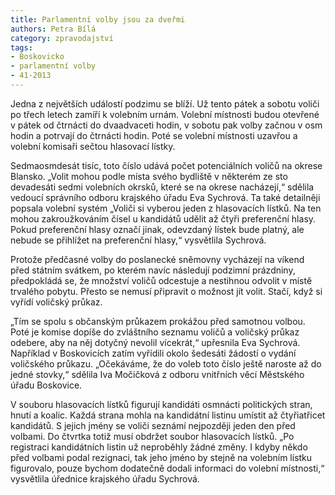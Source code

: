 ```yaml
---
title: Parlamentní volby jsou za dveřmi
authors: Petra Bílá
category: zpravodajství
tags:
- Boskovicko
- parlamentní volby
- 41-2013
---
```


Jedna z největších událostí podzimu se blíží. Už tento pátek a sobotu voliči po třech letech zamíří k volebním urnám. Volební místnosti budou otevřené v pátek od čtrnácti do dvaadvaceti hodin, v sobotu pak volby začnou v osm hodin a potrvají do čtrnácti hodin. Poté se volební místnosti uzavřou a volební komisaři sečtou hlasovací lístky.

Sedmaosmdesát tisíc, toto číslo udává počet potenciálních voličů na okrese Blansko. „Volit mohou podle místa svého bydliště v některém ze sto devadesáti sedmi volebních okrsků, které se na okrese nacházejí,“ sdělila vedoucí správního odboru krajského úřadu Eva Sychrová. Ta také detailněji popsala volební systém „Voliči si vyberou jeden z hlasovacích lístků. Na ten mohou zakroužkováním čísel u kandidátů udělit až čtyři preferenční hlasy. Pokud preferenční hlasy označí jinak, odevzdaný lístek bude platný, ale nebude se přihlížet na preferenční hlasy,“ vysvětlila Sychrová.

Protože předčasné volby do poslanecké sněmovny vycházejí na víkend před státním svátkem, po kterém navíc následují podzimní prázdniny, předpokládá se, že množství voličů odcestuje a nestihnou odvolit v místě trvalého pobytu. Přesto se nemusí připravit o možnost jít volit. Stačí, když si vyřídí voličský průkaz.

„Tím se spolu s občanským průkazem prokážou před samotnou volbou. Poté je komise dopíše do zvláštního seznamu voličů a voličský průkaz odebere, aby na něj dotyčný nevolil vícekrát,“ upřesnila Eva Sychrová. Například v Boskovicích zatím vyřídili okolo šedesáti žádostí o vydání voličského průkazu. „Očekáváme, že do voleb toto číslo ještě naroste až do jedné stovky,“ sdělila Iva Močičková z odboru vnitřních věcí Městského úřadu Boskovice.

V souboru hlasovacích lístků figurují kandidáti osmnácti politických stran, hnutí a koalic. Každá strana mohla na kandidátní listinu umístit až čtyřiatřicet kandidátů. S jejich jmény se voliči seznámí nejpozději jeden den před volbami. Do čtvrtka totiž musí obdržet soubor hlasovacích lístků. „Po registraci kandidátních listin už neproběhly žádné změny. I kdyby někdo před volbami podal rezignaci, tak jeho jméno by stejně na volebním lístku figurovalo, pouze bychom dodatečně dodali informaci do volební místnosti,“ vysvětlila úřednice krajského úřadu Sychrová.
